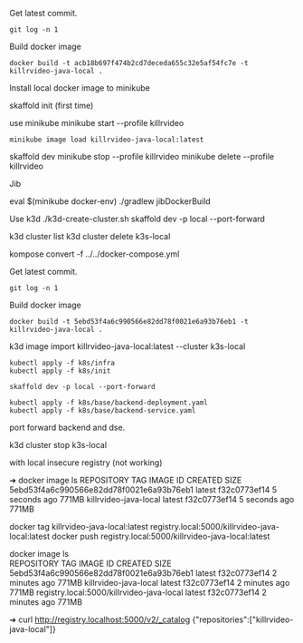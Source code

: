 Get latest commit.
```
git log -n 1
```
Build docker image
```
docker build -t acb18b697f474b2cd7deceda655c32e5af54fc7e -t killrvideo-java-local .
```
Install local docker image to minikube

skaffold init (first time)

use minikube
minikube start --profile killrvideo
```
minikube image load killrvideo-java-local:latest
```

skaffold dev
minikube stop --profile killrvideo
minikube delete --profile killrvideo

Jib

eval $(minikube docker-env)
./gradlew jibDockerBuild

Use k3d
./k3d-create-cluster.sh
skaffold dev -p local --port-forward

k3d cluster list
k3d cluster delete k3s-local

kompose convert -f ../../docker-compose.yml

Get latest commit.
```
git log -n 1
```
Build docker image
```
docker build -t 5ebd53f4a6c990566e82dd78f0021e6a93b76eb1 -t killrvideo-java-local .
```

k3d image import killrvideo-java-local:latest --cluster k3s-local
```
kubectl apply -f k8s/infra
kubectl apply -f k8s/init

skaffold dev -p local --port-forward

kubectl apply -f k8s/base/backend-deployment.yaml
kubectl apply -f k8s/base/backend-service.yaml
```
port forward backend and dse.

k3d cluster stop k3s-local


with local insecure registry (not working)

➜ docker image ls
REPOSITORY                                 TAG                                                                IMAGE ID       CREATED         SIZE
5ebd53f4a6c990566e82dd78f0021e6a93b76eb1   latest                                                             f32c0773ef14   5 seconds ago   771MB
killrvideo-java-local                      latest                                                             f32c0773ef14   5 seconds ago   771MB

docker tag killrvideo-java-local:latest registry.local:5000/killrvideo-java-local:latest
docker push registry.local:5000/killrvideo-java-local:latest

docker image ls                                                                         
REPOSITORY                                  TAG                                                                IMAGE ID       CREATED         SIZE
5ebd53f4a6c990566e82dd78f0021e6a93b76eb1    latest                                                             f32c0773ef14   2 minutes ago   771MB
killrvideo-java-local                       latest                                                             f32c0773ef14   2 minutes ago   771MB
registry.local:5000/killrvideo-java-local   latest                                                             f32c0773ef14   2 minutes ago   771MB

➜ curl http://registry.localhost:5000/v2/_catalog
{"repositories":["killrvideo-java-local"]}
